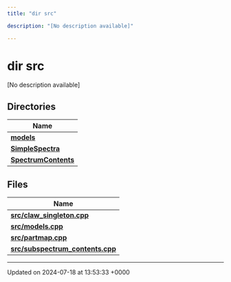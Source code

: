 ```yaml
---
title: "dir src"

description: "[No description available]"

---
```


# dir src

[No description available]

## Directories

| Name           |
| -------------- |
| **[models](/documentation/code/files/dir_cda0e09f6af169ffedf110beb36cf338/#dir-models)**  |
| **[SimpleSpectra](/documentation/code/files/dir_36edaedb06b76d9349a5c0efbae6322c/#dir-simplespectra)**  |
| **[SpectrumContents](/documentation/code/files/dir_0b5c22fffef3267b195757356ee7e976/#dir-spectrumcontents)**  |

## Files

| Name           |
| -------------- |
| **[src/claw_singleton.cpp](/documentation/code/files/claw__singleton_8cpp/#file-src-claw-singleton-cpp)**  |
| **[src/models.cpp](/documentation/code/files/models_8cpp/#file-src-models-cpp)**  |
| **[src/partmap.cpp](/documentation/code/files/partmap_8cpp/#file-src-partmap-cpp)**  |
| **[src/subspectrum_contents.cpp](/documentation/code/files/subspectrum__contents_8cpp/#file-src-subspectrum-contents-cpp)**  |






-------------------------------

Updated on 2024-07-18 at 13:53:33 +0000

